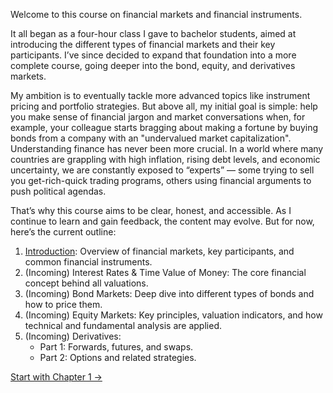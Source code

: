 Welcome to this course on financial markets and financial instruments.

It all began as a four-hour class I gave to bachelor students, aimed at introducing the different types of financial markets and their key participants. I’ve since decided to expand that foundation into a more complete course, going deeper into the bond, equity, and derivatives markets.

My ambition is to eventually tackle more advanced topics like instrument pricing and portfolio strategies. But above all, my initial goal is simple: help you make sense of financial jargon and market conversations when, for example, your colleague starts bragging about making a fortune by buying bonds from a company with an "undervalued market capitalization". Understanding finance has never been more crucial. In a world where many countries are grappling with high inflation, rising debt levels, and economic uncertainty, we are constantly exposed to “experts” — some trying to sell you get-rich-quick trading programs, others using financial arguments to push political agendas.

That’s why this course aims to be clear, honest, and accessible. As I continue to learn and gain feedback, the content may evolve. But for now, here’s the current outline:

1) [Introduction](/financial-markets-intro/introduction.md): Overview of financial markets, key participants, and common financial instruments.
2) (Incoming) Interest Rates & Time Value of Money: The core financial concept behind all valuations.
3) (Incoming) Bond Markets: Deep dive into different types of bonds and how to price them.
4) (Incoming) Equity Markets: Key principles, valuation indicators, and how technical and fundamental analysis are applied.
5) (Incoming) Derivatives:
    - Part 1: Forwards, futures, and swaps.
    - Part 2: Options and related strategies.
  
[Start with Chapter 1 →](/financial-markets-intro/introduction.md)

